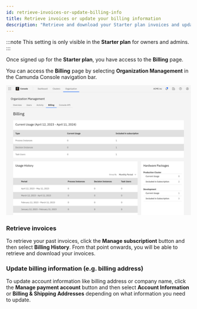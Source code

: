 ```yaml
---
id: retrieve-invoices-or-update-billing-info
title: Retrieve invoices or update your billing information
description: "Retrieve and download your Starter plan invoices and update your billing information"
---
```


:::note
This setting is only visible in the **Starter plan** for owners and admins.
:::

Once signed up for the **Starter plan**, you have access to the **Billing** page.

You can access the **Billing** page by selecting **Organization Management** in the Camunda Console navigation bar.

![billing-overview](./img/billing-overview.png)

### Retrieve invoices

To retrieve your past invoices, click the **Manage subscriptiont** button and then select **Billing History**. From that point onwards, you will be able to retrieve and download your invoices.

### Update billing information (e.g. billing address)

To update account information like billing address or company name, click the **Manage payment account** button and then select **Account Information** or **Billing & Shipping Addresses** depending on what information you need to update.
